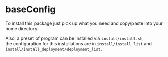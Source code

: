 # baseConfig

To install this package just pick up what you need and copy/paste into your home directory.

Also, a preset of program can be installed via `install/install.sh`,  
the configuration for this installations are in `install/install_list` and `install/install_deployment/deployment_list`.
